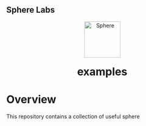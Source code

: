 ## Sphere Labs

<div align="center">
    <a>
        <img alt="Sphere" src="https://avatars.githubusercontent.com/u/109333730?s=200&v=4" width="95"/>
    </a>
  <h1 style="margin-top:20px;">examples</h1>
</div>

# Overview

This repository contains a collection of useful sphere